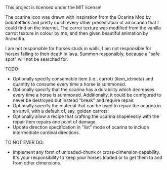 This project is licensed under the MIT license!

The ocarina icon was drawn with inspiration from the Ocarina Mod by bobafettlink and pretty much every other presentation of an ocarina that I could find on the internet. The carrot texture was modified from the vanilla carrot texture in colour by me, and then given beautiful animation by AranaiRa.

I am not responsible for horses stuck in walls, I am not responsible for horses falling to their death in lava. Summon responsibly, because a "safe spot" will not be searched for.

TODO:
* Optionally specify consumable item (i.e., carrot) (item_id:meta) and quantity to consume every time a horse is summoned.
* Optionally specify that the ocarina has a durability which decreases every time a horse is summoned. Additionally, it could be configured to never be destroyed but instead "break" and require repair.
* Optionally specify the material that can be used to repair the ocarina in an anvil, with a default of, say, golden carrots.
* Optionally allow a recipe that crafting the ocarina shapelessly with the repair item repairs one point of damage.
* Update direction specification in "list" mode of ocarina to include intermediate cardinal directions.

TO NOT EVER DO:
* Implement any form of unloaded-chunk or cross-dimension capability. It's your responsibility to keep your horses loaded or to get them to and from other dimensions.
